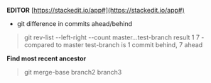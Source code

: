 **EDITOR**  [https://stackedit.io/app#](https://stackedit.io/app#)
 - git difference in commits ahead/behind
>    git rev-list --left-right --count master...test-branch
>    result 1	     7  - compared to master test-branch is 1 commit behind, 7 ahead 


**Find most recent ancestor**
> git merge-base branch2 branch3
